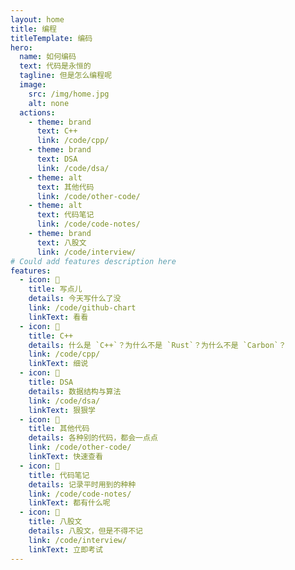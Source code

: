 ```yaml
---
layout: home
title: 编程
titleTemplate: 编码
hero:
  name: 如何编码
  text: 代码是永恒的
  tagline: 但是怎么编程呢
  image:
    src: /img/home.jpg
    alt: none
  actions:
    - theme: brand
      text: C++
      link: /code/cpp/      
    - theme: brand
      text: DSA
      link: /code/dsa/
    - theme: alt
      text: 其他代码
      link: /code/other-code/
    - theme: alt
      text: 代码笔记
      link: /code/code-notes/   
    - theme: brand
      text: 八股文
      link: /code/interview/   
# Could add features description here
features:
  - icon: 🛌
    title: 写点儿
    details: 今天写什么了没
    link: /code/github-chart   
    linkText: 看看
  - icon: 🐣
    title: C++
    details: 什么是 `C++`？为什么不是 `Rust`？为什么不是 `Carbon`？
    link: /code/cpp/      
    linkText: 细说
  - icon: 🦎
    title: DSA
    details: 数据结构与算法
    link: /code/dsa/
    linkText: 狠狠学
  - icon: 🐳
    title: 其他代码
    details: 各种别的代码，都会一点点
    link: /code/other-code/
    linkText: 快速查看
  - icon: 🔬
    title: 代码笔记
    details: 记录平时用到的种种
    link: /code/code-notes/   
    linkText: 都有什么呢
  - icon: 🛀
    title: 八股文
    details: 八股文，但是不得不记
    link: /code/interview/   
    linkText: 立即考试
---
```

